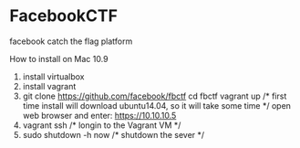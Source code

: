 # FacebookCTF
facebook catch the flag platform

How to install on Mac 10.9
1. install virtualbox
2. install vagrant
3. git clone https://github.com/facebook/fbctf
   cd fbctf
   vagrant up   /* first time install will download ubuntu14.04, so it will take some time */
   open web browser and enter: https://10.10.10.5
4. vagrant ssh  /* longin to the Vagrant VM */
5. sudo shutdown -h now     /* shutdown the sever */

